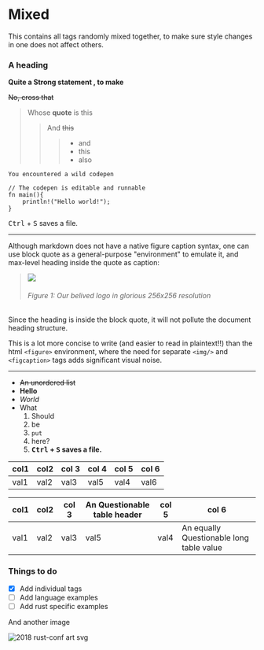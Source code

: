 # Mixed

This contains all tags randomly mixed together, to make sure style changes in one does not affect others.

### A heading

**Quite a Strong statement , to make**

~~No, cross that~~

> Whose **quote** is this
>
> > And ~~this~~
> >
> > > - and
> > > - this
> > > - also

```
You encountered a wild codepen
```

```rust,editable
// The codepen is editable and runnable
fn main(){
    println!("Hello world!");
}
```

<kbd>Ctrl</kbd> + <kbd>S</kbd> saves a file.

---

Although markdown does not have a native figure caption syntax, one can use block quote as a general-purpose "environment" to emulate it, and max-level heading inside the quote as caption:

> ![](https://rust-lang.org/logos/rust-logo-256x256-blk.png)
> ###### Figure 1: Our belived logo in glorious 256x256 resolution

Since the heading is inside the block quote, it will not pollute the document heading structure.

This is a lot more concise to write (and easier to read in plaintext!!) than the html `<figure>` environment, where the need for separate `<img/>` and `<figcaption>` tags adds significant visual noise.

---

- ~~An unordered list~~
- **Hello**
- _World_
- What
  1. Should
  2. be
  3. `put`
  4. here?
  5. **<kbd>Ctrl</kbd> + <kbd>S</kbd> saves a file.**

| col1 | col2 | col 3 | col 4 | col 5 | col 6 |
| ---- | ---- | ----- | ----- | ----- | ----- |
| val1 | val2 | val3  | val5  | val4  | val6  |

| col1 | col2 | col 3 | An Questionable table header | col 5 | col 6                                    |
| ---- | ---- | ----- | ---------------------------- | ----- | ---------------------------------------- |
| val1 | val2 | val3  | val5                         | val4  | An equally Questionable long table value |

### Things to do

- [x] Add individual tags
- [ ] Add language examples
- [ ] Add rust specific examples

And another image

![2018 rust-conf art svg](https://raw.githubusercontent.com/rust-lang/rust-artwork/461afe27d8e02451cf9f46e507f2c2a71d2b276b/2018-RustConf/lucy-mountain-climber.svg)
